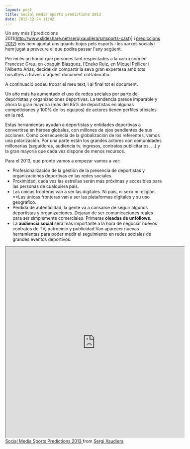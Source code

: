 ```yaml
---
layout: post
title: Social Media Sports predictions 2013
date: 2012-12-24 11:42
---
```

Un any més ([prediccions 2011(http://www.slideshare.net/sergixaudiera/smsports-cast)] i [prediccions 2012](http://www.slideshare.net/sergixaudiera/social-media-sports-predictions-2012)) ens hem ajuntat uns quants bojos pels esports i les xarxes socials i hem jugat a preveure el que podira passar l'any següent.

Per mi és un honor que persones tant respectades a la xarxa com en Francesc Grau, en Joaquín Blázquez, l'Eneko Ruiz, en Miquel Pellicer i l'Alberto Arias, decideixin compartir la seva gran expertesa amb tots nosaltres a través d'aquest document col·laboratiu.

A continuació podeu trobar el meu text, i al final tot el document.

Un año más ha aumentado el uso de redes sociales por parte de deportistas y organizaciones deportivas. La tendencia parece imparable y ahora la gran mayoría (más del 85% de deportistas en algunas competiciones y 100% de los equipos) de actores tienen perfiles oficiales en la red.  

Estas herramientas ayudan a deportistas y entidades deportivas a convertirse en héroes globales, con millones de ojos pendientes de sus acciones. Como consecuencia de la globalización de los referentes, vemos una polarización. Por una parte están los grandes actores con comunidades millonarias (seguidores, audiencia tv, ingresos, contratos publicitarios, …) y la gran mayoría que cada vez dispone de menos recursos.  

Para el 2013, que pronto vamos a empezar vamos a ver:  

- Profesionalización de la gestión de la presencia de deportistas y organizaciones deportivas en las redes sociales.  
- Proximidad, cada vez las estrellas serán más próximas y accesibles para las personas de cualquiera país.  
- Las únicas fronteras van a ser las digitales. Ni país, ni sexo ni religión. **Las únicas fronteras van a ser las plataformas digitales y su uso geográfico.   
- Perdida de autenticidad, la gente va a cansarse de seguir algunos deportistas y organizaciones. Dejaran de ser comunicaciones reales para ser simplemente comerciales. Primeras **oleadas de unfollows**.  
- La **audíencia social** será más importante a la hora de negociar nuevos contratos de TV, patrocinio y publicidad.Van aparecer nuevas herramientas para poder medir el seguimiento en redes sociales de grandes eventos deportivos.  

<iframe src="http://www.slideshare.net/slideshow/embed_code/15748113" height="613" width="574" allowfullscreen=""></iframe>
<div> <a title="Social Media Sports Predictions 2013 " href="http://www.slideshare.net/sergixaudiera/social-media-sports-predictions-2013" target="_blank">Social Media Sports Predictions 2013 </a> from <a href="http://www.slideshare.net/sergixaudiera" target="_blank">Sergi Xaudiera</a></div>
